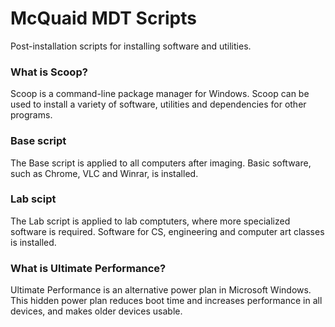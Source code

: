 # McQuaid MDT Scripts
Post-installation scripts for installing software and utilities.

### What is Scoop?
Scoop is a command-line package manager for Windows.
Scoop can be used to install a variety of software, utilities and dependencies for other programs.

### Base script
The Base script is applied to all computers after imaging.
Basic software, such as Chrome, VLC and Winrar, is installed.

### Lab scipt
The Lab script is applied to lab comptuters, where more specialized software is required.
Software for CS, engineering and computer art classes is installed.

### What is Ultimate Performance?
Ultimate Performance is an alternative power plan in Microsoft Windows. This hidden power plan reduces boot time and increases performance in all devices, and makes older devices usable.
